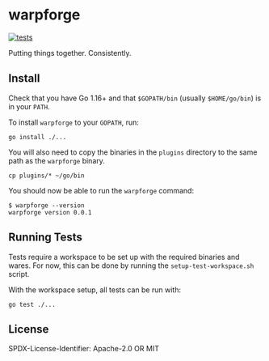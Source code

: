warpforge
=========
[![tests](https://github.com/warpfork/warpforge/actions/workflows/tests.yml/badge.svg)](https://github.com/warpfork/warpforge/actions/workflows/tests.yml)

Putting things together. Consistently.

Install
-------

Check that you have Go 1.16+ and that `$GOPATH/bin` (usually `$HOME/go/bin`) is in your `PATH`.

To install `warpforge` to your `GOPATH`, run:

```
go install ./...
```

You will also need to copy the binaries in the `plugins` directory to the same path as the
`warpforge` binary.

```
cp plugins/* ~/go/bin
```

You should now be able to run the `warpforge` command:

```
$ warpforge --version
warpforge version 0.0.1
```

Running Tests
-------------

Tests require a workspace to be set up with the required binaries and wares.
For now, this can be done by running the `setup-test-workspace.sh` script.

With the workspace setup, all tests can be run with:

```
go test ./...
```

License
-------

SPDX-License-Identifier: Apache-2.0 OR MIT
